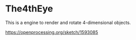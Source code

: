 # The4thEye
This is a engine to render and rotate 4-dimensional objects.

https://openprocessing.org/sketch/1593085
